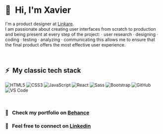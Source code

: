 # 👋 &nbsp;Hi, I'm Xavier 

I'm a product designer at [Linkare](https://linkare.com/). <br/>
I am passionate about creating user interfaces from scratch to production and being present at every step of the project:
· user research
· designing
· coding
· testing
· analyzing
· communicating
this allows me to ensure that the final product offers the most effective user experience.

<br/>

## ⚡ &nbsp;My classic tech stack

![HTML5](https://img.shields.io/badge/-HTML5-%23E44D27?style=flat-square&logo=html5&logoColor=ffffff)
![CSS3](https://img.shields.io/badge/-CSS3-%231572B6?style=flat-square&logo=css3)
![JavaScript](https://img.shields.io/badge/-JavaScript-%23F7DF1C?style=flat-square&logo=javascript&logoColor=000000&labelColor=%23F7DF1C&color=%23FFCE5A)
![React](https://img.shields.io/badge/-React-%23282C34?style=flat-square&logo=react)
![Sass](https://img.shields.io/badge/-Sass-%23CC6699?style=flat-square&logo=sass&logoColor=ffffff)
![Bootstrap](https://img.shields.io/badge/-Bootstrap-563D7C?style=flat-square&logo=bootstrap)
![GitHub](https://img.shields.io/badge/-GitHub-181717?style=flat-square&logo=github)
![VS Code](https://img.shields.io/badge/-VSCode-%23007ACC?style=flat-square&logo=visual-studio-code)

<br/>

### 📔 &nbsp; Check my portfolio on [Behance](https://www.behance.net/xaviergoncalves)
### 💬 &nbsp; Feel free to connect on [Linkedin](https://www.linkedin.com/in/xavier-goncalves/)
